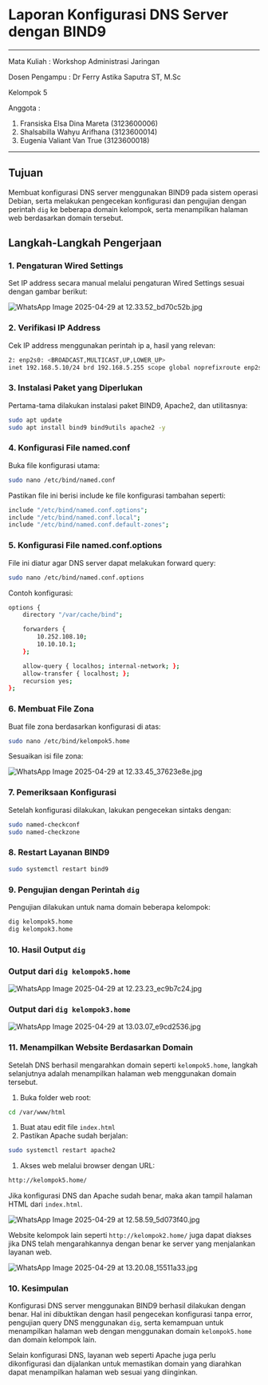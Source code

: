 # Laporan Konfigurasi DNS Server dengan BIND9

---

Mata Kuliah : Workshop Administrasi Jaringan

Dosen Pengampu : Dr Ferry Astika Saputra ST, M.Sc

Kelompok 5

Anggota :

1. Fransiska Elsa Dina Mareta (3123600006)
2. Shalsabilla Wahyu Arifhana (3123600014)
3. Eugenia Valiant Van True (3123600018)

---

## Tujuan

Membuat konfigurasi DNS server menggunakan BIND9 pada sistem operasi Debian, serta melakukan pengecekan konfigurasi dan pengujian dengan perintah `dig` ke beberapa domain kelompok, serta menampilkan halaman web berdasarkan domain tersebut.

## Langkah-Langkah Pengerjaan

### 1. Pengaturan Wired Settings

Set IP address secara manual melalui pengaturan Wired Settings sesuai dengan gambar berikut:

![WhatsApp Image 2025-04-29 at 12.33.52_bd70c52b.jpg](WhatsApp_Image_2025-04-29_at_12.33.52_bd70c52b.jpg)

### 2. Verifikasi IP Address

Cek IP address menggunakan perintah ip a, hasil yang relevan:

```bash
2: enp2s0: <BROADCAST,MULTICAST,UP,LOWER_UP>
inet 192.168.5.10/24 brd 192.168.5.255 scope global noprefixroute enp2s0
```

### 3. Instalasi Paket yang Diperlukan

Pertama-tama dilakukan instalasi paket BIND9, Apache2, dan utilitasnya:

```bash
sudo apt update
sudo apt install bind9 bind9utils apache2 -y

```

### 4. Konfigurasi File named.conf

Buka file konfigurasi utama:

```bash
sudo nano /etc/bind/named.conf

```

Pastikan file ini berisi include ke file konfigurasi tambahan seperti:

```bash
include "/etc/bind/named.conf.options";
include "/etc/bind/named.conf.local";
include "/etc/bind/named.conf.default-zones";

```

### 5. Konfigurasi File named.conf.options

File ini diatur agar DNS server dapat melakukan forward query:

```bash
sudo nano /etc/bind/named.conf.options

```

Contoh konfigurasi:

```bash
options {
    directory "/var/cache/bind";

    forwarders {
        10.252.108.10;
        10.10.10.1;
    };

    allow-query { localhos; internal-network; };
    allow-transfer { localhost; };
    recursion yes;
};

```

### 6. Membuat File Zona

Buat file zona berdasarkan konfigurasi di atas:

```bash
sudo nano /etc/bind/kelompok5.home

```

Sesuaikan isi file zona:

![WhatsApp Image 2025-04-29 at 12.33.45_37623e8e.jpg](WhatsApp_Image_2025-04-29_at_12.33.45_37623e8e.jpg)

### 7. Pemeriksaan Konfigurasi

Setelah konfigurasi dilakukan, lakukan pengecekan sintaks dengan:

```bash
sudo named-checkconf
sudo named-checkzone
```

### 8. Restart Layanan BIND9

```bash
sudo systemctl restart bind9

```

### 9. Pengujian dengan Perintah `dig`

Pengujian dilakukan untuk nama domain beberapa kelompok:

```bash
dig kelompok5.home
dig kelompok3.home
```

### 10. Hasil Output `dig`

### Output dari `dig kelompok5.home`

![WhatsApp Image 2025-04-29 at 12.23.23_ec9b7c24.jpg](WhatsApp_Image_2025-04-29_at_12.23.23_ec9b7c24.jpg)

### Output dari `dig kelompok3.home`

![WhatsApp Image 2025-04-29 at 13.03.07_e9cd2536.jpg](WhatsApp_Image_2025-04-29_at_13.03.07_e9cd2536.jpg)

### 11. Menampilkan Website Berdasarkan Domain

Setelah DNS berhasil mengarahkan domain seperti `kelompok5.home`, langkah selanjutnya adalah menampilkan halaman web menggunakan domain tersebut.

1. Buka folder web root:

```bash
cd /var/www/html

```

1. Buat atau edit file `index.html` 
2. Pastikan Apache sudah berjalan:

```bash
sudo systemctl restart apache2
```

1. Akses web melalui browser dengan URL:

```bash
http://kelompok5.home/
```

Jika konfigurasi DNS dan Apache sudah benar, maka akan tampil halaman HTML dari `index.html`.

![WhatsApp Image 2025-04-29 at 12.58.59_5d073f40.jpg](WhatsApp_Image_2025-04-29_at_12.58.59_5d073f40.jpg)

Website kelompok lain seperti `http://kelompok2.home/` juga dapat diakses jika DNS telah mengarahkannya dengan benar ke server yang menjalankan layanan web.

![WhatsApp Image 2025-04-29 at 13.20.08_15511a33.jpg](WhatsApp_Image_2025-04-29_at_13.20.08_15511a33.jpg)

### 10. Kesimpulan

Konfigurasi DNS server menggunakan BIND9 berhasil dilakukan dengan benar. Hal ini dibuktikan dengan hasil pengecekan konfigurasi tanpa error, pengujian query DNS menggunakan `dig`, serta kemampuan untuk menampilkan halaman web dengan menggunakan domain `kelompok5.home` dan domain kelompok lain.

Selain konfigurasi DNS, layanan web seperti Apache juga perlu dikonfigurasi dan dijalankan untuk memastikan domain yang diarahkan dapat menampilkan halaman web sesuai yang diinginkan.
